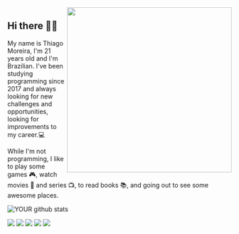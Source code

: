 <img align="right" src="https://user-images.githubusercontent.com/54639269/90529186-cf007f80-e149-11ea-81c1-619a2ff92183.png" width="370"/>


## Hi there 👋🏻

My name is Thiago Moreira, I'm 21 years old and I'm Brazilian. I've been studying programming since 2017 and always looking for new challenges and opportunities, looking for improvements to my career.💻

While I'm not programming, I like to play some games 🎮, watch movies 🎥 and series 📺, to read books 📚, and going out to see some awesome places.

![YOUR github stats](https://github-readme-stats.vercel.app/api?username=USERNAME)

[<img src="https://img.shields.io/badge/twitter-%231DA1F2.svg?&style=for-the-badge&logo=twitter&logoColor=white" />](https://twitter.com/USERNAME) [<img src="https://img.shields.io/badge/medium-%2312100E.svg?&style=for-the-badge&logo=medium&logoColor=white" />](https://medium.com/USERNAME)  [<img src="https://img.shields.io/badge/linkedin-%230077B5.svg?&style=for-the-badge&logo=linkedin&logoColor=white" />](https://www.linkedin.com/in/USERNAME/) [<img src = "https://img.shields.io/badge/instagram-%23E4405F.svg?&style=for-the-badge&logo=instagram&logoColor=white">](https://www.instagram.com/USERNAME/) [<img src = "https://img.shields.io/badge/facebook-%231877F2.svg?&style=for-the-badge&logo=facebook&logoColor=white">](https://www.facebook.com/USERNAME)
